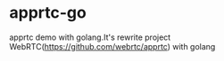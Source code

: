 # apprtc-go
apprtc demo with golang.It's rewrite project WebRTC(https://github.com/webrtc/apprtc)  with golang
